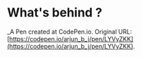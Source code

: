 # What's behind ?
 _A Pen created at CodePen.io. Original URL: [https://codepen.io/arjun_b_j/pen/LYVyZKK](https://codepen.io/arjun_b_j/pen/LYVyZKK).

 